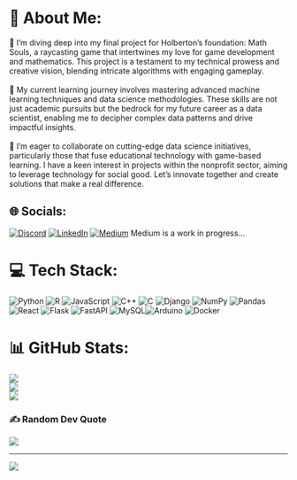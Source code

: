 # 💫 About Me:
🔭 I’m diving deep into my final project for Holberton’s foundation: Math Souls, a raycasting game that intertwines my love for game development and mathematics. This project is a testament to my technical prowess and creative vision, blending intricate algorithms with engaging gameplay.<br><br>🌱 My current learning journey involves mastering advanced machine learning techniques and data science methodologies. These skills are not just academic pursuits but the bedrock for my future career as a data scientist, enabling me to decipher complex data patterns and drive impactful insights.<br><br>👯 I’m eager to collaborate on cutting-edge data science initiatives, particularly those that fuse educational technology with game-based learning. I have a keen interest in projects within the nonprofit sector, aiming to leverage technology for social good. Let’s innovate together and create solutions that make a real difference.


## 🌐 Socials:
[![Discord](https://img.shields.io/badge/Discord-%237289DA.svg?logo=discord&logoColor=white)](https://discord.gg/helloworld8105) [![LinkedIn](https://img.shields.io/badge/LinkedIn-%230077B5.svg?logo=linkedin&logoColor=white)](https://www.linkedin.com/in/me/) [![Medium](https://img.shields.io/badge/Medium-12100E?logo=medium&logoColor=white)](https://medium.com/@gabrielvelez_59375) Medium is a work in progress...

# 💻 Tech Stack:
![Python](https://img.shields.io/badge/python-3670A0?style=for-the-badge&logo=python&logoColor=ffdd54) ![R](https://img.shields.io/badge/r-%23276DC3.svg?style=for-the-badge&logo=r&logoColor=white) ![JavaScript](https://img.shields.io/badge/javascript-%23323330.svg?style=for-the-badge&logo=javascript&logoColor=%23F7DF1E) ![C++](https://img.shields.io/badge/c++-%2300599C.svg?style=for-the-badge&logo=c%2B%2B&logoColor=white) ![C](https://img.shields.io/badge/c-%2300599C.svg?style=for-the-badge&logo=c&logoColor=white) ![Django](https://img.shields.io/badge/django-%23092E20.svg?style=for-the-badge&logo=django&logoColor=white) ![NumPy](https://img.shields.io/badge/numpy-%23013243.svg?style=for-the-badge&logo=numpy&logoColor=white) ![Pandas](https://img.shields.io/badge/pandas-%23150458.svg?style=for-the-badge&logo=pandas&logoColor=white) ![React](https://img.shields.io/badge/react-%2320232a.svg?style=for-the-badge&logo=react&logoColor=%2361DAFB) ![Flask](https://img.shields.io/badge/flask-%23000.svg?style=for-the-badge&logo=flask&logoColor=white) ![FastAPI](https://img.shields.io/badge/FastAPI-005571?style=for-the-badge&logo=fastapi) ![MySQL](https://img.shields.io/badge/mysql-4479A1.svg?style=for-the-badge&logo=mysql&logoColor=white)![Arduino](https://img.shields.io/badge/-Arduino-00979D?style=for-the-badge&logo=Arduino&logoColor=white) ![Docker](https://img.shields.io/badge/docker-%230db7ed.svg?style=for-the-badge&logo=docker&logoColor=white)
# 📊 GitHub Stats:
![](https://github-readme-stats.vercel.app/api?username=GabrielVelez13&theme=gruvbox&hide_border=false&include_all_commits=false&count_private=false)<br/>
![](https://github-readme-streak-stats.herokuapp.com/?user=GabrielVelez13&theme=gruvbox&hide_border=false)<br/>
![](https://github-readme-stats.vercel.app/api/top-langs/?username=GabrielVelez13&theme=gruvbox&hide_border=false&include_all_commits=false&count_private=false&layout=compact)

### ✍️ Random Dev Quote
![](https://quotes-github-readme.vercel.app/api?type=horizontal&theme=gruvbox)

---
[![](https://visitcount.itsvg.in/api?id=GabrielVelez13&icon=5&color=2)](https://visitcount.itsvg.in)

<!-- Proudly created with GPRM ( https://gprm.itsvg.in ) -->
